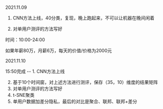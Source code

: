 2021.11.09

1. CNN方法上线，40分类，复现，晚上跑起来，不可以让机器在晚间闲着

2. 对单用户测评的方法写好

时间：10:00-24:00

如果年薪80万，月薪6万，每天的价值/价格为2000元

2021.11.10

15:50完成 -- 1. CNN方法上线

2. 基于10个时间窗，对上述方法进行测评，保存（35，10）维度的结果矩阵
3. 对单用户测评的方法写好
4. t-SNE聚类
5. 单用户数据加差分隐私，最后的对比是聚合、联邦、联邦+差分

